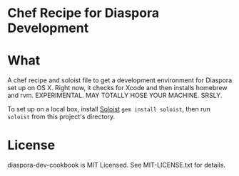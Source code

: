 Chef Recipe for Diaspora Development
====================================

# What
A chef recipe and soloist file to get a development environment for Diaspora set up on OS X. Right now, it checks for
Xcode and then installs homebrew and rvm. EXPERIMENTAL. MAY TOTALLY HOSE YOUR MACHINE. SRSLY.

To set up on a local box, install [Soloist](https://github.com/mkocher/soloist)
`gem install soloist`, then run `soloist` from this project's directory.

# License
diaspora-dev-cookbook is MIT Licensed. See MIT-LICENSE.txt for details.